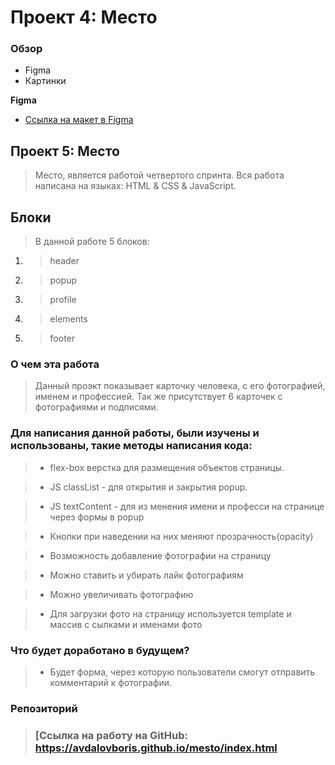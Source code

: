 # Проект 4: Место

### Обзор

* Figma
* Картинки

**Figma**

* [Ссылка на макет в Figma](https://www.figma.com/file/2cn9N9jSkmxD84oJik7xL7/JavaScript.-Sprint-4?node-id=0%3A1)

## Проект 5: Место
>Место, является работой четвертого спринта. Вся работа написана на языках: HTML & CSS & JavaScript.

## Блоки
> В данной работе 5 блоков:
1.  >header
1.  >popup
1.  >profile
1.  >elements
1.  >footer

### О чем эта работа
> Данный проэкт показывает карточку человека, с его фотографией, именем и профессией. Так же присутствует 6 карточек с фотографиями и подписями.

### Для написания данной работы, были изучены и использованы, такие методы написания кода:
>- flex-box верстка для размещения объектов страницы.

>- JS classList - для открытия и закрытия popup.

>- JS textContent - для из менения имени и професси на странице через формы в popup

>- Кнопки при наведении на них меняют прозрачность(opacity) 

>- Возможность добавление фотографии на страницу

>- Можно ставить и убирать лайк фотографиям

>- Можно увеличивать фотографию

>- Для загрузки фото на страницу используется template и массив с сылками и именами фото

### Что будет доработано в будущем?
>* Будет форма, через которую пользователи смогут отправить комментарий к фотографии.

### Репозиторий
>### [Ссылка на работу на GitHub: https://avdalovboris.github.io/mesto/index.html
